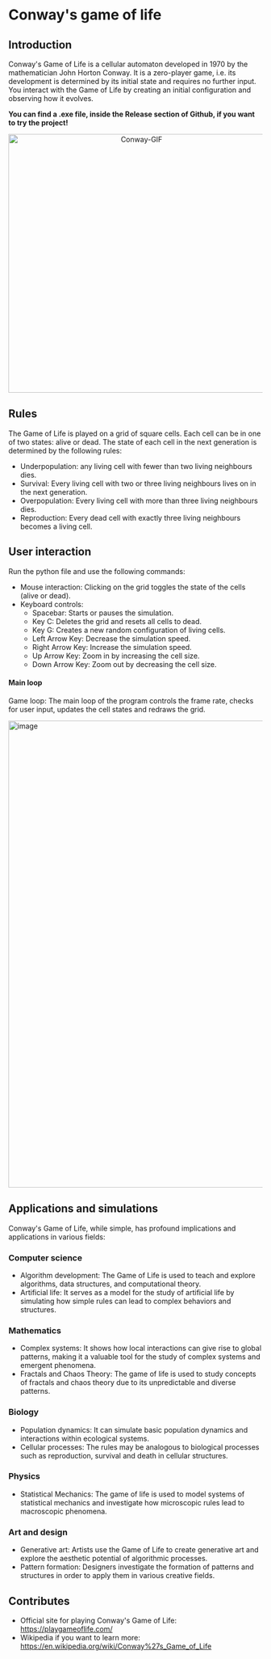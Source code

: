 # Conway's game of life

## Introduction
Conway's Game of Life is a cellular automaton developed in 1970 by the mathematician John Horton Conway. It is a zero-player game, i.e. its development is determined by its 
initial state and requires no further input. You interact with the Game of Life by creating an initial configuration and observing how it evolves. 

**You can find a .exe file, inside the Release section of Github, if you want to try the project!**
<p align="center">
  <img width="512" height="512" alt="Conway-GIF" src="https://miro.medium.com/v2/resize:fit:640/format:webp/1*6wS-kXlOCBsAJciygkJtDA.gif" />
</p>


## Rules
The Game of Life is played on a grid of square cells. Each cell can be in one of two states: alive or dead. The state of each cell in the next generation is determined by the following rules:

- Underpopulation: any living cell with fewer than two living neighbours dies.
- Survival: Every living cell with two or three living neighbours lives on in the next generation.
- Overpopulation: Every living cell with more than three living neighbours dies.
- Reproduction: Every dead cell with exactly three living neighbours becomes a living cell.

## User interaction
Run the python file and use the following commands:
- Mouse interaction: Clicking on the grid toggles the state of the cells (alive or dead).
- Keyboard controls:
  - Spacebar: Starts or pauses the simulation.
  - Key C: Deletes the grid and resets all cells to dead.
  - Key G: Creates a new random configuration of living cells.
  - Left Arrow Key: Decrease the simulation speed.
  - Right Arrow Key: Increase the simulation speed.
  - Up Arrow Key: Zoom in by increasing the cell size.
  - Down Arrow Key: Zoom out by decreasing the cell size.

#### Main loop
Game loop: The main loop of the program controls the frame rate, checks for user input, updates the cell states and redraws the grid.

<p align=center">
  <img width="1024" height="924" alt="image" src="https://github.com/user-attachments/assets/cc870e86-0224-42e0-86af-946a8f6d1582" />
</p>

## Applications and simulations
Conway's Game of Life, while simple, has profound implications and applications in various fields:

### Computer science
- Algorithm development: The Game of Life is used to teach and explore algorithms, data structures, and computational theory.
- Artificial life: It serves as a model for the study of artificial life by simulating how simple rules can lead to complex behaviors and structures.

### Mathematics
- Complex systems: It shows how local interactions can give rise to global patterns, making it a valuable tool for the study of complex systems and emergent phenomena.
- Fractals and Chaos Theory: The game of life is used to study concepts of fractals and chaos theory due to its unpredictable and diverse patterns.

### Biology
- Population dynamics: It can simulate basic population dynamics and interactions within ecological systems.
- Cellular processes: The rules may be analogous to biological processes such as reproduction, survival and death in cellular structures.

### Physics
- Statistical Mechanics: The game of life is used to model systems of statistical mechanics and investigate how microscopic rules lead to macroscopic phenomena.

### Art and design
- Generative art: Artists use the Game of Life to create generative art and explore the aesthetic potential of algorithmic processes.
- Pattern formation: Designers investigate the formation of patterns and structures in order to apply them in various creative fields.

## Contributes
- Official site for playing Conway's Game of Life: https://playgameoflife.com/
- Wikipedia if you want to learn more: https://en.wikipedia.org/wiki/Conway%27s_Game_of_Life

